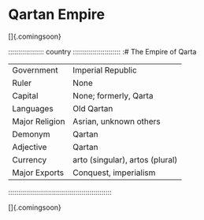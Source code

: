# Qartan Empire

[]{.comingsoon}

:::::::::::::::::: country ::::::::::::::::::::::::
:# The Empire of Qarta

|                |                                 |
| -------------- | ------------------------------- |
| Government     | Imperial Republic               |
| Ruler          | None                            |
| Capital        | None; formerly, Qarta           |
| Languages      | Old Qartan                      |
| Major Religion | Asrian, unknown others          |
| Demonym        | Qartan                          |
| Adjective      | Qartan                          |
| Currency       | arto (singular), artos (plural) | 
| Major Exports  | Conquest, imperialism           |
::::::::::::::::::::::::::::::::::::::::::::::::::::

[]{.comingsoon}

